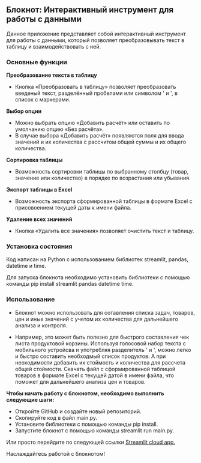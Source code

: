 ## Блокнот: Интерактивный инструмент для работы с данными
Данное приложение представляет собой интерактивный инструмент для работы с данными, который позволяет преобразовывать текст в таблицу и взаимодействовать с ней.

### Основные функции

**Преобразование текста в таблицу** 
* Кнопка «Преобразовать в таблицу» позволяет преобразовать введеный текст, разделённый пробелами или символом ' и ', в список с маркерами.


**Выбор опции** 
* Можно выбрать опцию «Добавить расчёт» или оставить по умолчанию опцию «Без расчёта». 
* В случае выбора «Добавить расчёт» появляются поля для ввода значений и их количества с рассчитом общей суммы и их общего количества.

**Сортировка таблицы** 
* Возможность сортировки таблицы по выбранному столбцу (товар, значение или количество) в порядке по возрастания или убывания.

**Экспорт таблицы в Excel** 
* Возможность экспорта сформированной таблицы в формате Excel с присовоением текущей даты к имени файла.

**Удаление всех значений** 
* Кнопка «Удалить все значения» позволяет очистить текст и таблицу.


### Установка состояния

Код написан на Python с использованием библиотек streamlit, pandas, datetime и time.

Для запуска блокнота необходимо установить библиотеки с помощью команды pip install streamlit pandas datetime time.

### Использование
* Блокнот можно использовать для сотавления списка задач, товаров, цен и иных значений с учетом их количества для дальнейшего анализа и контроля. 

* Например, это может быть полезно для быстрого составления чек листа продуктовой корзины. Используя голосовой набор текста с мобильного устройсва и употребляя разделитель ' и ', можно легко и быстро составить необходмый список продуктов. А при неоходимости добавить их стоймость и количества для рассчета общей стоймости. Скачать файл с сформированной таблицой товаров в формате Excel c текущей датой в имени файла, что поможет для дальнейшего анализа цен и товаров.


**Чтобы начать работу с блокнотом, необходимо выполнить следующие шаги:**

* Откройте GitHub и создайте новый репозиторий.
* Скопируйте код в файл main.py.
* Установите библиотеки с помощью команды pip install.
* Запустите блокнот с помощью команды streamlit run main.py.

Или просто перейдите по следующей ссылки [Streamlit cloud app.](https://notepadpy-fgf5vfcqnmxswkvszgpp2t.streamlit.app/planing)

Наслаждайтесь работой с блокнотом!